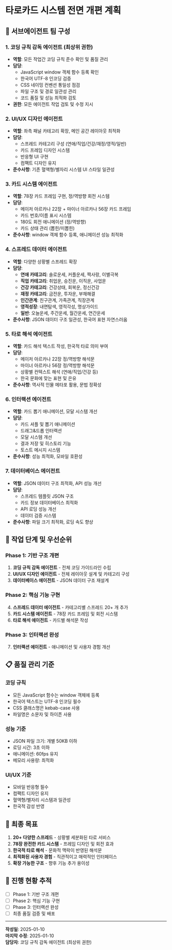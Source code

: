 # 타로카드 시스템 전면 개편 계획

## 🎯 서브에이전트 팀 구성

### 1. **코딩 규칙 감독 에이전트** (최상위 권한)
- **역할**: 모든 작업간 코딩 규칙 준수 확인 및 품질 관리
- **담당**: 
  - JavaScript window 객체 함수 등록 확인
  - 한국어 UTF-8 인코딩 검증
  - CSS 네이밍 컨벤션 통일성 점검
  - 파일 구조 및 경로 일관성 관리
  - 코드 품질 및 성능 최적화 검토
- **권한**: 모든 에이전트 작업 검토 및 수정 지시

### 2. **UI/UX 디자인 에이전트**
- **역할**: 좌측 패널 카테고리 확장, 메인 공간 레이아웃 최적화
- **담당**: 
  - 스프레드 카테고리 구성 (연애/직업/건강/재정/영적/일반)
  - 카드 프레임 디자인 시스템
  - 반응형 UI 구현
  - 컴팩트 디자인 유지
- **준수사항**: 기존 혈액형/별자리 시스템 UI 스타일 일관성

### 3. **카드 시스템 에이전트**
- **역할**: 78장 카드 프레임 구현, 정/역방향 회전 시스템
- **담당**: 
  - 메이저 아르카나 22장 + 마이너 아르카나 56장 카드 프레임
  - 카드 번호/이름 표시 시스템
  - 180도 회전 애니메이션 (정/역방향)
  - 카드 상태 관리 (뽑힌/미뽑힌)
- **준수사항**: window 객체 함수 등록, 애니메이션 성능 최적화

### 4. **스프레드 데이터 에이전트**
- **역할**: 다양한 상황별 스프레드 확장
- **담당**: 
  - **연애 카테고리**: 솔로운세, 커플운세, 짝사랑, 이별극복
  - **직업 카테고리**: 취업운, 승진운, 이직운, 사업운
  - **건강 카테고리**: 건강상태, 회복운, 정신건강
  - **재정 카테고리**: 금전운, 투자운, 부채해결
  - **인간관계**: 친구관계, 가족관계, 직장관계
  - **영적성장**: 내면탐색, 영적각성, 명상가이드
  - **일반**: 오늘운세, 주간운세, 월간운세, 연간운세
- **준수사항**: JSON 데이터 구조 일관성, 한국어 표현 자연스러움

### 5. **타로 해석 에이전트**
- **역할**: 카드 해석 텍스트 작성, 한국적 타로 의미 부여
- **담당**: 
  - 메이저 아르카나 22장 정/역방향 해석문
  - 마이너 아르카나 56장 정/역방향 해석문
  - 상황별 컨텍스트 해석 (연애/직업/건강 등)
  - 한국 문화에 맞는 표현 및 은유
- **준수사항**: 역사적 인물 메타포 활용, 문법 정확성

### 6. **인터랙션 에이전트**
- **역할**: 카드 뽑기 애니메이션, 모달 시스템 개선
- **담당**: 
  - 카드 셔플 및 뽑기 애니메이션
  - 드래그&드롭 인터랙션
  - 모달 시스템 개선
  - 결과 저장 및 히스토리 기능
  - 토스트 메시지 시스템
- **준수사항**: 성능 최적화, 모바일 호환성

### 7. **데이터베이스 에이전트**
- **역할**: JSON 데이터 구조 최적화, API 성능 개선
- **담당**: 
  - 스프레드 템플릿 JSON 구조
  - 카드 정보 데이터베이스 최적화
  - API 로딩 성능 개선
  - 데이터 검증 시스템
- **준수사항**: 파일 크기 최적화, 로딩 속도 향상

## 🚀 작업 단계 및 우선순위

### Phase 1: 기반 구조 개편
1. **코딩 규칙 감독 에이전트** - 전체 코딩 가이드라인 수립
2. **UI/UX 디자인 에이전트** - 전체 레이아웃 설계 및 카테고리 구성
3. **데이터베이스 에이전트** - JSON 데이터 구조 재설계

### Phase 2: 핵심 기능 구현
4. **스프레드 데이터 에이전트** - 카테고리별 스프레드 20+ 개 추가
5. **카드 시스템 에이전트** - 78장 카드 프레임 및 회전 시스템
6. **타로 해석 에이전트** - 카드별 해석문 작성

### Phase 3: 인터랙션 완성
7. **인터랙션 에이전트** - 애니메이션 및 사용자 경험 개선

## 📋 품질 관리 기준

### 코딩 규칙
- 모든 JavaScript 함수는 window 객체에 등록
- 한국어 텍스트는 UTF-8 인코딩 필수
- CSS 클래스명은 kebab-case 사용
- 파일명은 소문자 및 하이픈 사용

### 성능 기준  
- JSON 파일 크기: 개별 50KB 이하
- 로딩 시간: 3초 이하
- 애니메이션: 60fps 유지
- 메모리 사용량: 최적화

### UI/UX 기준
- 모바일 반응형 필수
- 컴팩트 디자인 유지
- 혈액형/별자리 시스템과 일관성
- 한국적 감성 반영

## 🎯 최종 목표

1. **20+ 다양한 스프레드** - 상황별 세분화된 타로 서비스
2. **78장 완전한 카드 시스템** - 프레임 디자인 및 회전 효과
3. **한국적 타로 해석** - 문화적 맥락이 반영된 해석문  
4. **최적화된 사용자 경험** - 직관적이고 매력적인 인터페이스
5. **확장 가능한 구조** - 향후 기능 추가 용이성

## 📝 진행 현황 추적

- [ ] Phase 1: 기반 구조 개편
- [ ] Phase 2: 핵심 기능 구현  
- [ ] Phase 3: 인터랙션 완성
- [ ] 최종 품질 검증 및 배포

---

**작성일**: 2025-01-10  
**마지막 수정**: 2025-01-10  
**담당자**: 코딩 규칙 감독 에이전트 (최상위 권한)